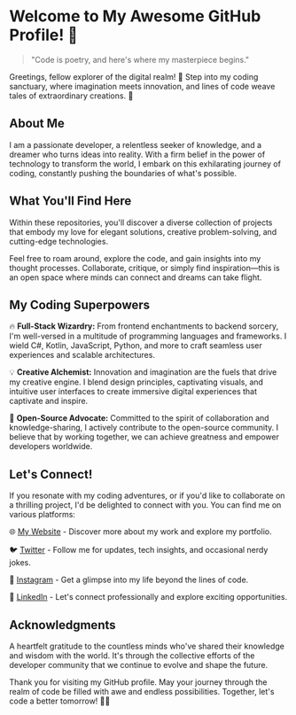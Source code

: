 # Welcome to My Awesome GitHub Profile! 🚀

> "Code is poetry, and here's where my masterpiece begins."

Greetings, fellow explorer of the digital realm! 👋 Step into my coding sanctuary, where imagination meets innovation, and lines of code weave tales of extraordinary creations. 🌌

## About Me

I am a passionate developer, a relentless seeker of knowledge, and a dreamer who turns ideas into reality. With a firm belief in the power of technology to transform the world, I embark on this exhilarating journey of coding, constantly pushing the boundaries of what's possible.

## What You'll Find Here

Within these repositories, you'll discover a diverse collection of projects that embody my love for elegant solutions, creative problem-solving, and cutting-edge technologies. 

Feel free to roam around, explore the code, and gain insights into my thought processes. Collaborate, critique, or simply find inspiration—this is an open space where minds can connect and dreams can take flight.

## My Coding Superpowers

🔥 **Full-Stack Wizardry:** From frontend enchantments to backend sorcery, I'm well-versed in a multitude of programming languages and frameworks. I wield C#, Kotlin, JavaScript, Python, and more to craft seamless user experiences and scalable architectures.

💡 **Creative Alchemist:** Innovation and imagination are the fuels that drive my creative engine. I blend design principles, captivating visuals, and intuitive user interfaces to create immersive digital experiences that captivate and inspire.

🚀 **Open-Source Advocate:** Committed to the spirit of collaboration and knowledge-sharing, I actively contribute to the open-source community. I believe that by working together, we can achieve greatness and empower developers worldwide.

## Let's Connect!

If you resonate with my coding adventures, or if you'd like to collaborate on a thrilling project, I'd be delighted to connect with you. You can find me on various platforms:

🌐 [My Website](https://www.example.com) - Discover more about my work and explore my portfolio.

🐦 [Twitter](https://twitter.com/YourTwitterHandle) - Follow me for updates, tech insights, and occasional nerdy jokes.

📸 [Instagram](https://www.instagram.com/YourInstagramHandle) - Get a glimpse into my life beyond the lines of code.

👔 [LinkedIn](https://www.linkedin.com/in/YourLinkedInProfile) - Let's connect professionally and explore exciting opportunities.

## Acknowledgments

A heartfelt gratitude to the countless minds who've shared their knowledge and wisdom with the world. It's through the collective efforts of the developer community that we continue to evolve and shape the future.

Thank you for visiting my GitHub profile. May your journey through the realm of code be filled with awe and endless possibilities. Together, let's code a better tomorrow! 🌈✨
